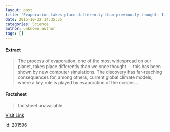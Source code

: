 ```yaml
---
layout: post
title: "Evaporation takes place differently than previously thought: Implications for global warming"
date: 2015-10-22 14:35:35
categories: Science
author: unknown author
tags: []
---
```



#### Extract
>The process of evaporation, one of the most widespread on our planet, takes place differently than we once thought -- this has been shown by new computer simulations. The discovery has far-reaching consequences for, among others, current global climate models, where a key role is played by evaporation of the oceans....

#### Factsheet
>factsheet unavailable

[Visit Link](http://www.sciencedaily.com/releases/2015/10/151022103535.htm)

id:  201596
